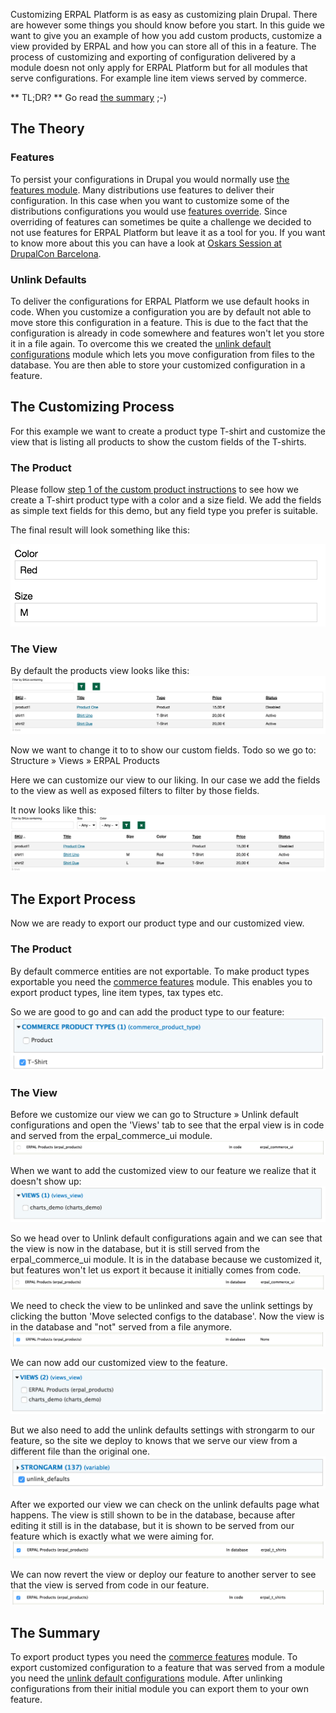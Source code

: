 Customizing ERPAL Platform is as easy as customizing plain Drupal.
There are however some things you should know before you start.
In this guide we want to give you an example of how you add custom products, customize a view provided by ERPAL and how you can store all of this in a feature.
The process of customizing and exporting of configuration delivered by a module doesn not only apply for ERPAL Platform but for all modules that serve configurations.
For example line item views served by commerce.

** TL;DR? ** Go read [the summary](#the-summary) ;-)

## The Theory

### Features
To persist your configurations in Drupal you would normally use [the features module](https://www.drupal.org/project/features). 
Many distributions use features to deliver their configuration. 
In this case when you want to customize some of the distributions configurations you would use [features override](https://www.drupal.org/project/features_override).
Since overriding of features can sometimes be quite a challenge we decided to not use features for ERPAL Platform but leave it as a tool for you.
If you want to know more about this you can have a look at [Oskars Session at DrupalCon Barcelona](https://www.youtube.com/watch?v=DbyLNvpl1rs).

### Unlink Defaults
To deliver the configurations for ERPAL Platform we use default hooks in code. 
When you customize a configuration you are by default not able to move store this configuration in a feature.
This is due to the fact that the configuration is already in code somewhere and features won't let you store it in a file again.
To overcome this we created the [unlink default configurations](https://www.drupal.org/project/unlink_defaults) module which lets you move configuration from files to the database.
You are then able to store your customized configuration in a feature.

## The Customizing Process
For this example we want to create a product type T-shirt and customize the view that is listing all products to show the custom fields of the T-shirts.

### The Product
Please follow [step 1 of the custom product instructions](custom-product-lineitem-type.md#1-create-a-product-type) to see how we create a T-shirt product type with a color and a size field.
We add the fields as simple text fields for this demo, but any field type you prefer is suitable.

The final result will look something like this:

[![custom product](../img/development/customize/custom_product_preview.png)](../img/development/customize/custom_product.png)

### The View
By default the products view looks like this:
[![default product view](../img/development/customize/default_product_view.png)](../img/development/customize/default_product_view.png)

Now we want to change it to to show our custom fields.
Todo so we go to: Structure » Views » ERPAL Products 

Here we can customize our view to our liking.
In our case we add the fields to the view as well as exposed filters to filter by those fields.

It now looks like this:
[![customized product view](../img/development/customize/customized_product_view.png)](../img/development/customize/customized_product_view.png)

## The Export Process
Now we are ready to export our product type and our customized view.

### The Product
By default commerce entities are not exportable. 
To make product types exportable you need the [commerce features](https://www.drupal.org/project/commerce_features) module.
This enables you to export product types, line item types, tax types etc. 

So we are good to go and can add the product type to our feature:
[![featuring product types](../img/development/customize/features_product_types.png)](../img/development/customize/features_product_types.png)

### The View
Before we customize our view we can go to Structure » Unlink default configurations and open the 'Views' tab to see that the erpal view is in code and served from the erpal_commerce_ui module.
[![unlink defaults in code](../img/development/customize/unlink_defaults_in_code.png)](../img/development/customize/unlink_defaults_in_code.png)

When we want to add the customized view to our feature we realize that it doesn't show up:
[![features not showing customized view](../img/development/customize/features_not_showing_customized_view.png)](../img/development/customize/features_not_showing_customized_view.png)

So we head over to Unlink default configurations again and we can see that the view is now in the database, but it is still served from the erpal_commerce_ui module.
It is in the database because we customized it, but features won't let us export it because it initially comes from code.
[![unlink defaults in database](../img/development/customize/unlink_defaults_in_database.png)](../img/development/customize/unlink_defaults_in_database.png)

We need to check the view to be unlinked and save the unlink settings by clicking the button 'Move selected configs to the database'.
Now the view is in the database and "not" served from a file anymore.
[![unlink defaults unlinked](../img/development/customize/unlink_defaults_unlinked.png)](../img/development/customize/unlink_defaults_unlinked.png)

We can now add our customized view to the feature.
[![feature with customized view](../img/development/customize/features_showing_customized_view.png)](../img/development/customize/features_showing_customized_view.png)

But we also need to add the unlink defaults settings with strongarm to our feature, so the site we deploy to knows that we serve our view from a different file than the original one.
[![feature unlink defaults](../img/development/customize/feature_unlink_defaults.png)](../img/development/customize/feature_unlink_defaults.png)
 
After we exported our view we can check on the unlink defaults page what happens.
The view is still shown to be in the database, because after editing it still is in the database, but it is shown to be served from our feature which is exactly what we were aiming for.
[![unlinked view in feature](../img/development/customize/unlink_defaults_in_feature.png)](../img/development/customize/unlink_defaults_in_feature.png)

We can now revert the view or deploy our feature to another server to see that the view is served from code in our feature.
[![unlinked view in feature code](../img/development/customize/unlink_defaults_in_code_in_feature.png)](../img/development/customize/unlink_defaults_in_code_in_feature.png)

 
## The Summary
To export product types you need the [commerce features](https://www.drupal.org/project/commerce_features) module.
To export customized configuration to a feature that was served from a module you need the [unlink default configurations](https://www.drupal.org/project/unlink_defaults) module.
After unlinking configurations from their initial module you can export them to your own feature.
